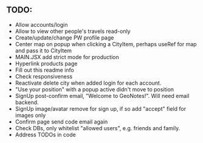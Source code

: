 ## TODO:

- Allow accounts/login
- Allow to view other people's travels read-only
- Create/update/change PW profile page
- Center map on popup when clicking a CityItem, perhaps useRef for map and pass it to CityItem
- MAIN.JSX add strict mode for production
- Hyperlink products page
- Fill out this readme info
- Check responsiveness
- Reactivate delete city when added login for each account.
- "Use your position" with a popup active didn't move to position
- SignUp post-confirm email, "Welcome to GeoNotes!". Will need email backend.
- SignUp image/avatar remove for sign up, if so add "accept" field for images only
- Confirm page send code email again
- Check DBs, only whitelist "allowed users", e.g. friends and family.
- Address TODOs in code
